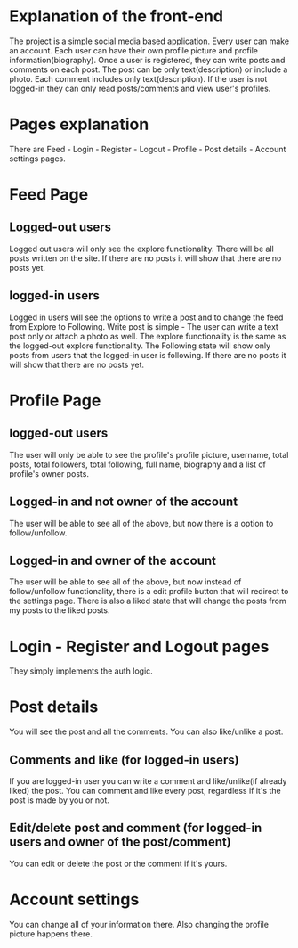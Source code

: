 # Explanation of the front-end
The project is a simple social media based application. Every user can make an account. Each user can have their own profile picture and profile information(biography). Once a user is registered, they can write posts and comments on each post. The post can be only text(description) or include a photo. Each comment includes only text(description). If the user is not logged-in they can only read posts/comments and view user's profiles.

# Pages explanation 
There are Feed - Login - Register - Logout - Profile - Post details - Account settings pages.

# Feed Page
## Logged-out users
Logged out users will only see the explore functionality. There will be all posts written on the site. If there are no posts it will show that there are no posts yet.
## logged-in users
Logged in users will see the options to write a post and to change the feed from Explore to Following. Write post is simple - The user can write a text post only or attach a photo as well. The explore functionality is the same as the logged-out explore functionality. The Following state will show only posts from users that the logged-in user is following. If there are no posts it will show that there are no posts yet.

# Profile Page
## logged-out users
The user will only be able to see the profile's profile picture, username, total posts, total followers, total following, full name, biography and a list of profile's owner posts.
## Logged-in and not owner of the account
The user will be able to see all of the above, but now there is a option to follow/unfollow.
## Logged-in and owner of the account
The user will be able to see all of the above, but now instead of follow/unfollow functionality, there is a edit profile button that will redirect to the settings page. There is also a liked state that will change the posts from my posts to the liked posts.

# Login - Register and Logout pages
They simply implements the auth logic.

# Post details
You will see the post and all the comments. You can also like/unlike a post.
## Comments and like (for logged-in users)
If you are logged-in user you can write a comment and like/unlike(if already liked) the post. You can comment and like every post, regardless if it's the post is made by you or not.
## Edit/delete post and comment (for logged-in users and owner of the post/comment)
You can edit or delete the post or the comment if it's yours.

# Account settings
You can change all of your information there. Also changing the profile picture happens there.

